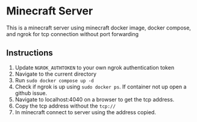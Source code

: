 # Minecraft Server
This is a minecraft server using minecraft docker image, docker compose, and ngrok for tcp connection without port forwarding

## Instructions
1. Update `NGROK_AUTHTOKEN` to your own ngrok authentication token
2. Navigate to the current directory  
3. Run `sudo docker compose up -d`
4. Check if ngrok is up using `sudo docker ps`. If container not up open a github issue. 
5. Navigate to localhost:4040 on a browser to get the tcp address.
6. Copy the tcp address without the `tcp://`
7. In minecraft connect to server using the address copied.